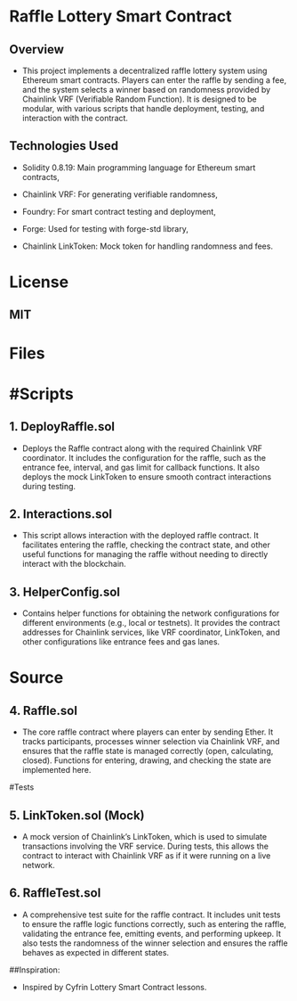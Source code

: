 # Raffle Lottery Smart Contract
## Overview
- This project implements a decentralized raffle lottery system using Ethereum smart contracts. Players can enter the raffle by sending a fee, and the system selects a winner based on randomness provided by Chainlink VRF (Verifiable Random Function). It is designed to be modular, with various scripts that handle deployment, testing, and interaction with the contract.

## Technologies Used
- Solidity 0.8.19: Main programming language for Ethereum smart contracts,

- Chainlink VRF: For generating verifiable randomness,

- Foundry: For smart contract testing and deployment,

- Forge: Used for testing with forge-std library,

- Chainlink LinkToken: Mock token for handling randomness and fees.

# License
## MIT

 # Files
 # #Scripts
## 1. DeployRaffle.sol
- Deploys the Raffle contract along with the required Chainlink VRF coordinator. It includes the configuration for the raffle, such as the entrance fee, interval, and gas limit for callback functions. It also deploys the mock LinkToken to ensure smooth contract interactions during testing.

## 2. Interactions.sol
- This script allows interaction with the deployed raffle contract. It facilitates entering the raffle, checking the contract state, and other useful functions for managing the raffle without needing to directly interact with the blockchain.

## 3. HelperConfig.sol
- Contains helper functions for obtaining the network configurations for different environments (e.g., local or testnets). It provides the contract addresses for Chainlink services, like VRF coordinator, LinkToken, and other configurations like entrance fees and gas lanes.

# Source
## 4. Raffle.sol
- The core raffle contract where players can enter by sending Ether. It tracks participants, processes winner selection via Chainlink VRF, and ensures that the raffle state is managed correctly (open, calculating, closed). Functions for entering, drawing, and checking the state are implemented here.

#Tests
## 5. LinkToken.sol (Mock)
- A mock version of Chainlink’s LinkToken, which is used to simulate transactions involving the VRF service. During tests, this allows the contract to interact with Chainlink VRF as if it were running on a live network.

## 6. RaffleTest.sol
- A comprehensive test suite for the raffle contract. It includes unit tests to ensure the raffle logic functions correctly, such as entering the raffle, validating the entrance fee, emitting events, and performing upkeep. It also tests the randomness of the winner selection and ensures the raffle behaves as expected in different states.

##Inspiration: 
- Inspired by Cyfrin Lottery Smart Contract lessons.

